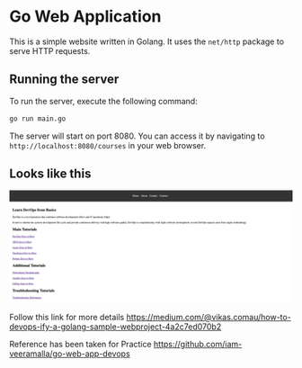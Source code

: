 # Go Web Application

This is a simple website written in Golang. It uses the `net/http` package to serve HTTP requests.

## Running the server

To run the server, execute the following command:

```bash
go run main.go
```

The server will start on port 8080. You can access it by navigating to `http://localhost:8080/courses` in your web browser.

## Looks like this

![Website](static/images/golang-website.png)


Follow this link for more details https://medium.com/@vikas.comau/how-to-devops-ify-a-golang-sample-webproject-4a2c7ed070b2



Reference has been taken for Practice https://github.com/iam-veeramalla/go-web-app-devops 